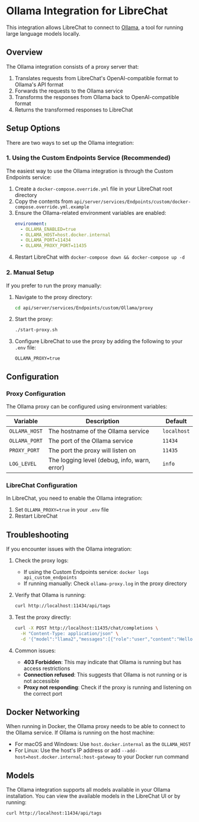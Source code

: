 # Ollama Integration for LibreChat

This integration allows LibreChat to connect to [Ollama](https://ollama.ai/), a tool for running large language models locally.

## Overview

The Ollama integration consists of a proxy server that:

1. Translates requests from LibreChat's OpenAI-compatible format to Ollama's API format
2. Forwards the requests to the Ollama service
3. Transforms the responses from Ollama back to OpenAI-compatible format
4. Returns the transformed responses to LibreChat

## Setup Options

There are two ways to set up the Ollama integration:

### 1. Using the Custom Endpoints Service (Recommended)

The easiest way to use the Ollama integration is through the Custom Endpoints service:

1. Create a `docker-compose.override.yml` file in your LibreChat root directory
2. Copy the contents from `api/server/services/Endpoints/custom/docker-compose.override.yml.example`
3. Ensure the Ollama-related environment variables are enabled:
   ```yaml
   environment:
     - OLLAMA_ENABLED=true
     - OLLAMA_HOST=host.docker.internal
     - OLLAMA_PORT=11434
     - OLLAMA_PROXY_PORT=11435
   ```
4. Restart LibreChat with `docker-compose down && docker-compose up -d`

### 2. Manual Setup

If you prefer to run the proxy manually:

1. Navigate to the proxy directory:
   ```bash
   cd api/server/services/Endpoints/custom/Ollama/proxy
   ```

2. Start the proxy:
   ```bash
   ./start-proxy.sh
   ```

3. Configure LibreChat to use the proxy by adding the following to your `.env` file:
   ```
   OLLAMA_PROXY=true
   ```

## Configuration

### Proxy Configuration

The Ollama proxy can be configured using environment variables:

| Variable | Description | Default |
|----------|-------------|---------|
| `OLLAMA_HOST` | The hostname of the Ollama service | `localhost` |
| `OLLAMA_PORT` | The port of the Ollama service | `11434` |
| `PROXY_PORT` | The port the proxy will listen on | `11435` |
| `LOG_LEVEL` | The logging level (debug, info, warn, error) | `info` |

### LibreChat Configuration

In LibreChat, you need to enable the Ollama integration:

1. Set `OLLAMA_PROXY=true` in your `.env` file
2. Restart LibreChat

## Troubleshooting

If you encounter issues with the Ollama integration:

1. Check the proxy logs:
   - If using the Custom Endpoints service: `docker logs api_custom_endpoints`
   - If running manually: Check `ollama-proxy.log` in the proxy directory

2. Verify that Ollama is running:
   ```bash
   curl http://localhost:11434/api/tags
   ```

3. Test the proxy directly:
   ```bash
   curl -X POST http://localhost:11435/chat/completions \
     -H "Content-Type: application/json" \
     -d '{"model":"llama2","messages":[{"role":"user","content":"Hello"}]}'
   ```

4. Common issues:
   - **403 Forbidden**: This may indicate that Ollama is running but has access restrictions
   - **Connection refused**: This suggests that Ollama is not running or is not accessible
   - **Proxy not responding**: Check if the proxy is running and listening on the correct port

## Docker Networking

When running in Docker, the Ollama proxy needs to be able to connect to the Ollama service. If Ollama is running on the host machine:

- For macOS and Windows: Use `host.docker.internal` as the `OLLAMA_HOST`
- For Linux: Use the host's IP address or add `--add-host=host.docker.internal:host-gateway` to your Docker run command

## Models

The Ollama integration supports all models available in your Ollama installation. You can view the available models in the LibreChat UI or by running:

```bash
curl http://localhost:11434/api/tags
``` 